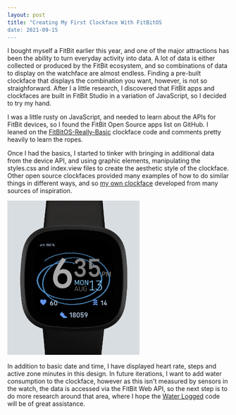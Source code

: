 ```yaml
---
layout: post
title: "Creating My First Clockface With FitBitOS
date: 2021-09-15
---
```


I bought myself a FitBit earlier this year, and one of the major attractions has been the
ability to turn everyday activity into data. A lot of data is either collected or produced
by the FitBit ecosystem, and so combinations of data to display on the watchface are almost 
endless. Finding a pre-built clockface that displays the combination you want, however, is 
not so straighforward. After I a little research, I discovered that FitBit apps and clockfaces
are built in FitBit Studio in a variation of JavaScript, so I decided to try my hand.

I was a little rusty on JavaScript, and needed to learn about the APIs for FitBit devices,
so I found the FitBit Open Source apps list on GitHub. I leaned on the [FitBitOS-Really-Basic](https://github.com/gpfrello/FitbitOS-Really-Basic)
clockface code and comments pretty heavily to learn the ropes.

Once I had the basics, I started to tinker with bringing in additional data from the device
API, and using graphic elements, manipulating the styles.css and index.view files to create
the aesthetic style of the clockface. Other open source clockfaces provided many examples of
how to do similar things in different ways, and so [my own clockface](https://github.com/obsidiangecko/digital-interoception) 
developed from many sources of inspiration. 

![Basic MkII Clockface](/images/basic-mkii-small.jpg)

In addition to basic date and time, I have displayed heart rate, steps and active zone minutes
in this design. In future iterations, I want to add water consumption to the clockface, however
as this isn't measured by sensors in the watch, the data is accessed via the FitBit Web API,
so the next step is to do more research around that area, where I hope the [Water Logged](https://github.com/tylerl0706/Water-Logged)
code will be of great assistance.
